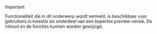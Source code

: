> [!IMPORTANT]
> Functionaliteit die in dit onderwerp wordt vermeld, is beschikbaar voor gebruikers in kwestie als onderdeel van een beperkte preview-versie. De inhoud en de functies kunnen worden gewijzigd. 

